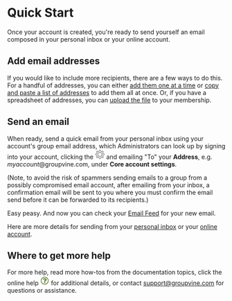 <span id="gv-quick-start"> </span>
# Quick Start

Once your account is created, you're ready to send yourself an email composed in your personal inbox or your online account. 

## Add email addresses

If you would like to include more recipients, there are a few ways to do this.  For a handful of addresses, you can either [add them one at a time](/2-members/1_3-membersAdd.md?[LINK-QARGS-DOC]#gv-2members-13membersAdd) or [copy and paste a list of addresses](/2-members/1_1-membersAdd.md?[LINK-QARGS-DOC]#gv-2members-11membersAdd) to add them all at once.  Or, if you have a spreadsheet of addresses, you can [upload the file](/2-members/1_2-membersAdd.md?[LINK-QARGS-DOC]#gv-2members-12membersAdd) to your membership.

## Send an email

When ready, send a quick email from your personal inbox using your account's group email address, which Administrators can look up by signing into your account, clicking the <img src="/docimages/transparent-gear-icon.png" height="22"> and emailing "To" your **Address**, e.g. *myaccount*@groupvine.com, under **Core account settings**.  

(Note, to avoid the risk of spammers sending emails to a group from a possibly compromised email account, after emailing from your inbox, a confirmation email will be  sent to you where you must confirm the email send before it can be forwarded to its recipients.)

Easy peasy.  And now you can check your [Email Feed](/4-feed/1-feedIntro.md?[LINK-QARGS-DOC]#gv-4feeed-1feedInto) for your new email.

Here are more details for sending from your [personal inbox](/3-send/2-sendInbox.md?[LINK-QARGS-DOC]#gv-3send-2sendInbox) or your [online account](/3-send/1-sendOnline.md?[LINK-QARGS-DOC]#gv-3send-1sendOnline). 

## Where to get more help

For more help, read more how-tos from the documentation topics, click the online help <img src="/docimages/question-icon.png" height="22"> for additional details, or contact support@groupvine.com for questions or assistance.
